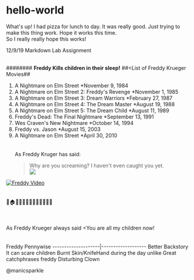 # hello-world
What's up!  I had pizza for lunch to day.  It was really good.
Just trying to make this thing work.  Hope it works this time.  
So I really really hope this works!





12/9/19 Markdown Lab Assignment<br><br>

####<Freddy Krueger>####
  **Freddy Kills children in their sleep!**
  ##<List of Freddy Krueger Movies##
1. A Nightmare on Elm Street
*November 9, 1984
2. A Nightmare on Elm Street 2: Freddy's Revenge
*November 1, 1985
3. A Nightmare on Elm Street 3: Dream Warriors
*February 27, 1987
4. A Nightmare on Elm Street 4: The Dream Master
*August 19, 1988
5. A Nightmare on Elm Street 5: The Dream Child
*August 11, 1989
6. Freddy's Dead: The Final Nightmare
*September 13, 1991
7. Wes Craven's New Nightmare
*October 14, 1994
8. Freddy vs. Jason
*August 15, 2003
9. A Nightmare on Elm Street
*April 30, 2010<br><br><br>
As Freddy Kruger has said:
    >Why are you screaming? I haven't even caught you yet.<br>
 ![](https://en.wikipedia.org/wiki/File:Freddy_Krueger_(Robert_Englund).jpg)

[![Freddy Video](freddy.png)](https://youtu.be/F8Hm_9kRqAY)<br><br><br>
:girl::house::sleeping::zzz::man::rage::fork_and_knife::red_circle::girl::fearful::x::man::satisfied:<br><br><br>

As Freddy Krueger always said
<You are all my children now!<br><br><br>
Freddy              Pennywise
--------------------|-------------------
Better Backstory     It can scare children
Burnt Skin/KnifeHand during the day unlike
Great catchphrases   freddy
                     Disturbing
                     Clown
                     

                     
                     
                     
  
                   
                




        
        
        
        
        
        
        
        
        
        
        
@manicsparkle

